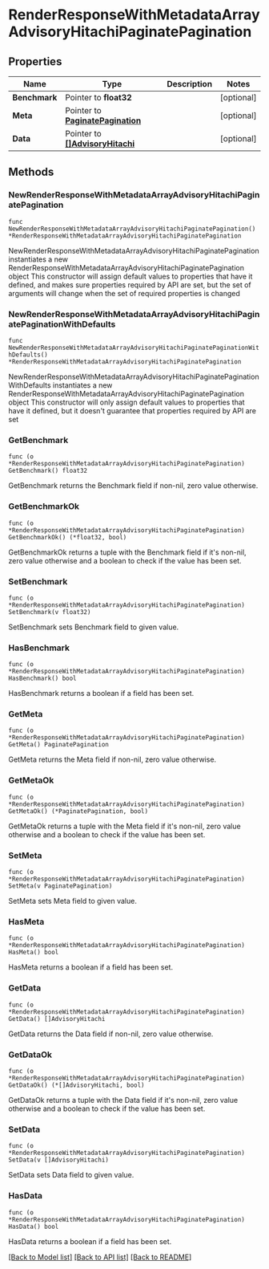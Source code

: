 # RenderResponseWithMetadataArrayAdvisoryHitachiPaginatePagination

## Properties

Name | Type | Description | Notes
------------ | ------------- | ------------- | -------------
**Benchmark** | Pointer to **float32** |  | [optional] 
**Meta** | Pointer to [**PaginatePagination**](PaginatePagination.md) |  | [optional] 
**Data** | Pointer to [**[]AdvisoryHitachi**](AdvisoryHitachi.md) |  | [optional] 

## Methods

### NewRenderResponseWithMetadataArrayAdvisoryHitachiPaginatePagination

`func NewRenderResponseWithMetadataArrayAdvisoryHitachiPaginatePagination() *RenderResponseWithMetadataArrayAdvisoryHitachiPaginatePagination`

NewRenderResponseWithMetadataArrayAdvisoryHitachiPaginatePagination instantiates a new RenderResponseWithMetadataArrayAdvisoryHitachiPaginatePagination object
This constructor will assign default values to properties that have it defined,
and makes sure properties required by API are set, but the set of arguments
will change when the set of required properties is changed

### NewRenderResponseWithMetadataArrayAdvisoryHitachiPaginatePaginationWithDefaults

`func NewRenderResponseWithMetadataArrayAdvisoryHitachiPaginatePaginationWithDefaults() *RenderResponseWithMetadataArrayAdvisoryHitachiPaginatePagination`

NewRenderResponseWithMetadataArrayAdvisoryHitachiPaginatePaginationWithDefaults instantiates a new RenderResponseWithMetadataArrayAdvisoryHitachiPaginatePagination object
This constructor will only assign default values to properties that have it defined,
but it doesn't guarantee that properties required by API are set

### GetBenchmark

`func (o *RenderResponseWithMetadataArrayAdvisoryHitachiPaginatePagination) GetBenchmark() float32`

GetBenchmark returns the Benchmark field if non-nil, zero value otherwise.

### GetBenchmarkOk

`func (o *RenderResponseWithMetadataArrayAdvisoryHitachiPaginatePagination) GetBenchmarkOk() (*float32, bool)`

GetBenchmarkOk returns a tuple with the Benchmark field if it's non-nil, zero value otherwise
and a boolean to check if the value has been set.

### SetBenchmark

`func (o *RenderResponseWithMetadataArrayAdvisoryHitachiPaginatePagination) SetBenchmark(v float32)`

SetBenchmark sets Benchmark field to given value.

### HasBenchmark

`func (o *RenderResponseWithMetadataArrayAdvisoryHitachiPaginatePagination) HasBenchmark() bool`

HasBenchmark returns a boolean if a field has been set.

### GetMeta

`func (o *RenderResponseWithMetadataArrayAdvisoryHitachiPaginatePagination) GetMeta() PaginatePagination`

GetMeta returns the Meta field if non-nil, zero value otherwise.

### GetMetaOk

`func (o *RenderResponseWithMetadataArrayAdvisoryHitachiPaginatePagination) GetMetaOk() (*PaginatePagination, bool)`

GetMetaOk returns a tuple with the Meta field if it's non-nil, zero value otherwise
and a boolean to check if the value has been set.

### SetMeta

`func (o *RenderResponseWithMetadataArrayAdvisoryHitachiPaginatePagination) SetMeta(v PaginatePagination)`

SetMeta sets Meta field to given value.

### HasMeta

`func (o *RenderResponseWithMetadataArrayAdvisoryHitachiPaginatePagination) HasMeta() bool`

HasMeta returns a boolean if a field has been set.

### GetData

`func (o *RenderResponseWithMetadataArrayAdvisoryHitachiPaginatePagination) GetData() []AdvisoryHitachi`

GetData returns the Data field if non-nil, zero value otherwise.

### GetDataOk

`func (o *RenderResponseWithMetadataArrayAdvisoryHitachiPaginatePagination) GetDataOk() (*[]AdvisoryHitachi, bool)`

GetDataOk returns a tuple with the Data field if it's non-nil, zero value otherwise
and a boolean to check if the value has been set.

### SetData

`func (o *RenderResponseWithMetadataArrayAdvisoryHitachiPaginatePagination) SetData(v []AdvisoryHitachi)`

SetData sets Data field to given value.

### HasData

`func (o *RenderResponseWithMetadataArrayAdvisoryHitachiPaginatePagination) HasData() bool`

HasData returns a boolean if a field has been set.


[[Back to Model list]](../README.md#documentation-for-models) [[Back to API list]](../README.md#documentation-for-api-endpoints) [[Back to README]](../README.md)


